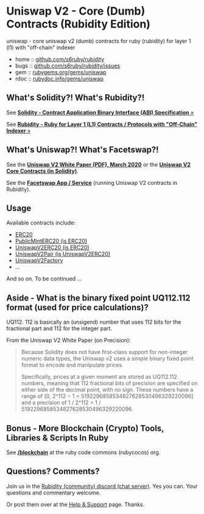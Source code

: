 # Uniswap V2 - Core (Dumb) Contracts (Rubidity Edition)


uniswap - core uniswap v2 (dumb) contracts for ruby (rubidity) for layer 1 (l1) with "off-chain" indexer



* home  :: [github.com/s6ruby/rubidity](https://github.com/s6ruby/rubidity)
* bugs  :: [github.com/s6ruby/rubidity/issues](https://github.com/s6ruby/rubidity/issues)
* gem   :: [rubygems.org/gems/uniswap](https://rubygems.org/gems/uniswap)
* rdoc  :: [rubydoc.info/gems/uniswap](http://rubydoc.info/gems/uniswap)


## What's Solidity?! What's Rubidity?!

See [**Solidity - Contract Application Binary Interface (ABI) Specification** »](https://docs.soliditylang.org/en/latest/abi-spec.html)

See [**Rubidity - Ruby for Layer 1 (L1) Contracts / Protocols with "Off-Chain" Indexer**  »](https://github.com/s6ruby/rubidity)



## What's Uniswap?! What's Facetswap?!

See the [**Uniswap V2 White Paper (PDF), March 2020**](https://uniswap.org/whitepaper.pdf) or
the [**Uniswap V2 Core Contracts (in Solidity)**](https://github.com/Uniswap/v2-core).

See the [**Facetswap App / Service**](https://facetswap.com) 
(running Uniswap V2 contracts in Rubidity).




## Usage

Available contracts include:

- [ERC20](lib/uniswap/ERC20.rb)
- [PublicMintERC20 (is ERC20)](lib/uniswap/PublicMintERC20.rb)
- [UniswapV2ERC20 (is ERC20)](lib/uniswap/UniswapV2ERC20.rb)
- [UniswapV2Pair (is UniswapV2ERC20)](lib/uniswap/UniswapV2Pair.rb)
- [UniswapV2Factory](lib/uniswap/UniswapV2Factory.rb)
- ...

And so on.  To be continued ...



## Aside - What is the binary fixed point UQ112.112 format (used for price calculations)? 

UQ112. 112 is basically an (unsigend) number that uses 112 bits 
for the fractional part and 112 for the integer part.

From the Uniswap V2 White Paper (on Precision):

> Because Solidity does not have first-class support 
> for non-integer numeric data types, the Uniswap v2 
> uses a simple binary fixed point format to encode and manipulate prices.
>
> Specifically, prices at a given moment are stored 
> as UQ112.112 numbers, meaning that 112 fractional bits of precision
> are specified on either side of the decimal point, 
> with no sign. These numbers 
> have a range of [0, 2^112 − 1 = 5192296858534827628530496329220096] 
> and a precision of 1 / 2^112 = 1 / 5192296858534827628530496329220096.

> 




## Bonus - More Blockchain (Crypto) Tools, Libraries & Scripts In Ruby

See [**/blockchain**](https://github.com/rubycocos/blockchain) 
at the ruby code commons (rubycocos) org.


## Questions? Comments?

Join us in the [Rubidity (community) discord (chat server)](https://discord.gg/3JRnDUap6y). Yes you can.
Your questions and commentary welcome.

Or post them over at the [Help & Support](https://github.com/geraldb/help) page. Thanks.

